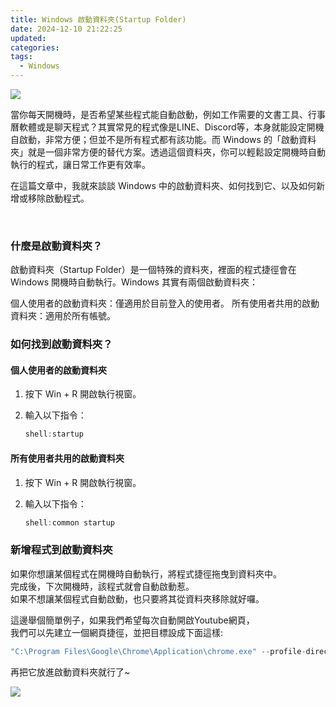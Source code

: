 ```yaml
---
title: Windows 啟動資料夾(Startup Folder)
date: 2024-12-10 21:22:25
updated:
categories:
tags:
  - Windows
---
```


<div style="width: 100%; max-width: 500px; margin: 10px 0;">
  <img src="https://i.imgur.com/0zYpbCM.png">
</div>

當你每天開機時，是否希望某些程式能自動啟動，例如工作需要的文書工具、行事曆軟體或是聊天程式？其實常見的程式像是LINE、Discord等，本身就能設定開機自啟動，非常方便；但並不是所有程式都有該功能。而 Windows 的「啟動資料夾」就是一個非常方便的替代方案。透過這個資料夾，你可以輕鬆設定開機時自動執行的程式，讓日常工作更有效率。

在這篇文章中，我就來談談 Windows 中的啟動資料夾、如何找到它、以及如何新增或移除啟動程式。

<!-- more -->

<br>

### 什麼是啟動資料夾？

啟動資料夾（Startup Folder）是一個特殊的資料夾，裡面的程式捷徑會在 Windows 開機時自動執行。Windows 其實有兩個啟動資料夾：

個人使用者的啟動資料夾：僅適用於目前登入的使用者。
所有使用者共用的啟動資料夾：適用於所有帳號。

### 如何找到啟動資料夾？

#### 個人使用者的啟動資料夾

  1. 按下 Win + R 開啟執行視窗。
  2. 輸入以下指令：

     ```ts
     shell:startup
     ```

#### 所有使用者共用的啟動資料夾

  1. 按下 Win + R 開啟執行視窗。
  2. 輸入以下指令：

     ```ts
     shell:common startup
     ```

### 新增程式到啟動資料夾

如果你想讓某個程式在開機時自動執行，將程式捷徑拖曳到資料夾中。  
完成後，下次開機時，該程式就會自動啟動惹。  
如果不想讓某個程式自動啟動，也只要將其從資料夾移除就好囉。  

這邊舉個簡單例子，如果我們希望每次自動開啟Youtube網頁，  
我們可以先建立一個網頁捷徑，並把目標設成下面這樣:

  ```ts
  "C:\Program Files\Google\Chrome\Application\chrome.exe" --profile-directory="Profile 1" https://www.youtube.com/
  ```

再把它放進啟動資料夾就行了~
<div style="width: 100%; max-width: 500px; margin: 10px 0;">
  <img src="https://i.imgur.com/iOSITKu.png">
</div>
